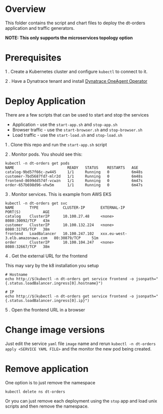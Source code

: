 # Overview 

This folder contains the script and chart files to deploy the dt-orders application and traffic generators.

**NOTE: This only supports the microservices topology option**

# Prerequisites

1 . Create a Kubernetes cluster and configure `kubectl` to connect to it. 

2 . Have a Dynatrace tenant and install [Dynatrace OneAgent Operator](https://www.dynatrace.com/support/help/technology-support/cloud-platforms/kubernetes/deploy-oneagent-k8/)  

# Deploy Application

There are a few scripts that can be used to start and stop the services
* Application - use the `start-app.sh` and `stop-app.sh`
* Browser traffic - use the `start-browser.sh` and `stop-browser.sh`
* Load traffic - use the `start-load.sh` and `stop-load.sh`

1 . Clone this repo and run the `start-app.sh` script

2 . Monitor pods.  You should see this:
```
kubectl -n dt-orders get pods
NAME                        READY   STATUS    RESTARTS   AGE
catalog-9bd57f66c-zw445     1/1     Running   0          6m48s
customer-7bd5687fd7-mlr2d   1/1     Running   0          6m48s
frontend-8699dd574f-vcwzn   1/1     Running   0          6m47s
order-657b698d96-vhw5m      1/1     Running   0          6m47s
```

3 . Monitor services.  This is example from AWS EKS
```
kubectl -n dt-orders get svc
NAME       TYPE           CLUSTER-IP       EXTERNAL-IP                       PORT(S)          AGE
catalog    ClusterIP      10.100.27.48     <none>                            8080:30092/TCP   43m
customer   ClusterIP      10.100.132.224   <none>                            8080:31785/TCP   38m
frontend   LoadBalancer   10.100.247.102   xxx.eu-west-3.elb.amazonaws.com   80:30879/TCP     51m
order      ClusterIP      10.100.104.247   <none>                            8080:32667/TCP   38m
```

4 . Get the external URL for the frontend

This may vary by the k8 installation you setup

```
# Hostname
echo http://$(kubectl -n dt-orders get service frontend -o jsonpath="{.status.loadBalancer.ingress[0].hostname}")

# IP
echo http://$(kubectl -n dt-orders get service frontend -o jsonpath="{.status.loadBalancer.ingress[0].ip}")
```

5 . Open the frontend URL in a browser

# Change image versions

Just edit the service `yaml` file `image` name and rerun `kubectl -n dt-orders apply <SERVICE YAML FILE>` and the monitor the new pod being created.

# Remove application

One option is to just remove the namespace

```
kubectl delete ns dt-orders
```

Or you can just remove each deployment using the `stop` app and load unix scripts and then remove the namespace.
